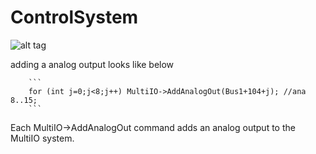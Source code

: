 ControlSystem
=============
![alt tag](https://cloud.githubusercontent.com/assets/4612912/5442403/40bcf874-8499-11e4-805a-2139ef6d2299.png)

adding a analog output looks like below

        ```
        for (int j=0;j<8;j++) MultiIO->AddAnalogOut(Bus1+104+j); //ana 8..15;
        ```
Each MultiIO->AddAnalogOut command adds an analog output to the MultiIO system.
